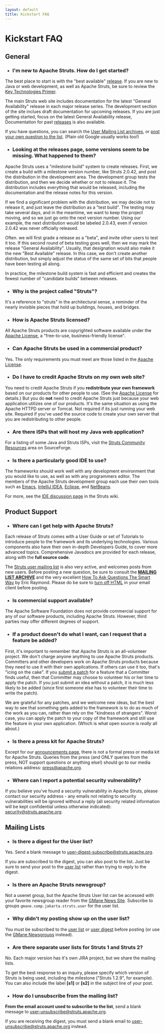 ```yaml
---
layout: default
title: Kickstart FAQ
---
```


# Kickstart FAQ

## General

  - ### I'm new to Apache Struts. How do I get started?

  The best place to start is with the "best available" [release](downloads.html).
  If you are new to Java or web development, as well as Apache Struts, be sure to review the
  [Key Technologies Primer](primer.html).

  The main Struts web site includes documentation for the latest "General Availability" release
  in each major release series. The development section of the site inclues draft documentation
  for upcoming releases. If you are just getting started, focus on the latest General
  Availability release, Documentation for past [releases](downloads.html) is also available.

  If you have questions, you can search the [User Mailing List archives](mail.html#archives),
  or [post your own question to the list](mail.html). (Plain old Google usually works too!)

  - ### Looking at the releases page, some versions seem to be missing. What happened to them?

  Apache Struts uses a "milestone build" system to create releases. First, we create a build
  with a milestone version number, like Struts 2.0.42, and post the distribution in the development area.
  The development group tests the distribution, and then we decide whether or not to release it.
  The distribution includes everything that would be released, including the documentation and the release notes
  for this version.

  If we find a significant problem with the distribution, we may decide not to release it, and just leave
  the distribution as a "test build". The testing may take several days, and in the meantime, we want to keep
  the project moving, and so we just go onto the next version number.
  Using our example, the next distribution would be labeled 2.0.43, even if version 2.0.42 was never officially
  released.

  Often. we will first grade a release as a "beta", and invite other users to test it too. If this second
  round of beta testing goes well, then we may mark the release "General Availability".
  Usually, that designation would also make it the new "Best Available" release. In this case, we don't create
  another distribution, but simply adjust the status of the same set of bits that people have been testing all along.

  In practice, the milestone build system is fast and efficient and creates the fewest number of "candidate builds"
  between releases.

  - ### Why is the project called "Struts"?

  It's a reference to "struts" in the architectural sense, a reminder of the nearly invisible pieces that hold up
  buildings, houses, and bridges.

  - ### How is Apache Struts licensed?

  All Apache Struts products are copyrighted software available under the [Apache License](http://www.apache.org/licenses),
  a &quot;free-to-use, business-friendly license&quot;.

  - ### Can Apache Struts be used in a commercial product?

  Yes. The only requirements you must meet are those listed in the [Apache License](http://www.apache.org/licenses).

  - ### Do I have to credit Apache Struts on my own web site?

  You need to credit Apache Struts if you **redistribute your own framework** based on our products
  for other people to use. (See the [Apache License](http://www.apache.org/LICENSE) for details.)
  But you do **not** need to credit Apache Struts just because your web application utilizes one of our products.
  It's the same situation as using the Apache HTTPD server or Tomcat. Not required if its just running your web site.
  Required if you've used the source code to create your own server that you are redistributing to other people.

  - ### Are there ISPs that will host my Java web application?

  For a listing of some Java and Struts ISPs, visit the [Struts Community Resources](http://struts.sf.net/community/index.html)
  area on SourceForge.

  - ### Is there a particularly good IDE to use?

  The frameworks should work well with any development environment that you would like to use, as well as with any
  programmers editor. The members of the Apache Struts development group each use their own tools such as
  [Emacs](http://www.gnu.org/software/emacs/emacs.html), [IntelliJ IDEA](http://www.jetbrains.com/idea/),
  [Eclipse](http://www.eclipse.org/), and [NetBeans](http://www.netbeans.org/).

  For more, see the [IDE discussion page](http://wiki.apache.org/struts/StrutsMyFavoriteIDE) in the Struts wiki.

## Product Support

  - ### Where can I get help with Apache Struts?

  Each release of Struts comes with a User Guide or set of Tutorials to introduce people to the framework
  and its underlying technologies. Various components also have their own in-depth Developers Guide, to cover
  more advanced topics. Comprehensive Javadocs are provided for each release, along with the **full source code**.

  The [Struts user mailing list](mail.html) is also very active, and welcomes posts from new users. Before
  posting a new question, be sure to consult the **[MAILING LIST ARCHIVE](mail.html#Archives)**
  and the very excellent [How To Ask Questions The Smart Way](http://www.catb.org/~esr/faqs/smart-questions.html)
  by Eric Raymond. Please do be sure to [turn off HTML](http://expita.com/nomime.html) in your
  email client before posting.

  - ### Is commercial support available?

  The Apache Software Foundation does not provide commercial support for any of our software products,
  including Apache Struts. However, third parties may offer different degrees of support.

  - ### If a product doesn't do what I want, can I request that a feature be added?

  First, it's important to remember that Apache Struts is an all-volunteer project. We don't charge anyone
  anything to use Apache Struts products. Committers and other developers work on Apache Struts products because
  they need to use it with their own applications. If others can use it too, that's "icing on the cake".
  If you [submit a patch](helping.html) for a feature that a Committer finds useful, then that
  Committer may choose to volunteer his or her time to apply the patch.
  If you just submit an idea without a patch, it is much less likely to be added (since first someone else has to
  volunteer their time to write the patch).

  We are grateful for any patches, and we welcome new ideas, but the best way to see that something gets added
  to the framework is to do as much of the work as you can, rather than rely on the "kindness of strangers".
  Worst case, you can apply the patch to your copy of the framework and still use the feature in your own application.
  (Which is what open source is *really* all about.)

  - ### Is there a press kit for Apache Struts?

  Except for our [announcements page](announce.html), there is not a formal press or media kit for Apache Struts.
  Queries from the press (and ONLY queries from the press, NOT support questions or anything else!)
  should go to our media relations address: [press@apache.org](mailto:press@apache.org).

  - ### Where can I report a potential security vulnerability?

  If you believe you've found a security vulnerability in Apache Struts, please contact our security address - any
  emails not relating to security vulnerabilities will be ignored without a reply (all security related information
  will be kept confidential unless otherwise indicated): [security@struts.apache.org](mailto:security@struts.apache.org).

## Mailing Lists

  - ### Is there a digest for the User list?

  Yes. Send a blank message to [user-digest-subscribe@struts.apache.org](mailto:user-digest-subscribe@struts.apache.org).

  If you are subscribed to the digest, you can also post to the list. Just be sure to send your post to
  the [user list](mailto:user@struts.apache.org) rather than trying to reply to the digest.

  - ### Is there an Apache Struts newsgroup?

  Not a usenet group, but the Apache Struts User list can be accessed with your favorite newsgroup reader from
  the [GMane News Site](http://news.gmane.org/). Subscribe to groups `gmane.comp.jakarta.struts.user`
  for the user list.

  - ### Why didn't my posting show up on the user list?

  You must be subscribed to the [user list](mailto:user-subscribe@struts.apache.org) or
  [user digest](mailto:user-digest-subscribe@struts.apache.org) before posting (or use the
  [GMane Newsgroups](http://news.gmane.org) instead).


  - ### Are there separate user lists for Struts 1 and Struts 2?

  No. Each major version has it's own JIRA project, but we share the mailing lists.

  To get the best response to an inquiry, please specify which version of Struts is being used,
  including the milestone ("Struts 1.2.9", for example). You can also include the label **\[s1]**
  or **\[s2]** in the subject line of your post.

  - ### How do I unsubscribe from the mailing list?

  **From the email account used to subscribe to the list**, send a blank message to
  [user-unsubscribe@struts.apache.org](mailto:user-unsubscribe@struts.apache.org).

  If you are receiving the digest, you must send a blank email to
  [user-unsubscribe@struts.apache.org](mailto:user-digest-unsubscribe@struts.apache.org) instead.
